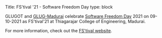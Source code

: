 Title: FS'tival '21 - Software Freedom Day
type: block

GLUGOT and [GLUG-Madurai](http://glug-madurai.org) celebrate [Software Freedom Day](https://www.softwarefreedomday.org/) 2021 on 09-10-2021 as FS'tival'21 at Thiagarajar College of Engineering, Madurai.

For more information, check out the [FS'tival website](https://fstival.tce.edu).
